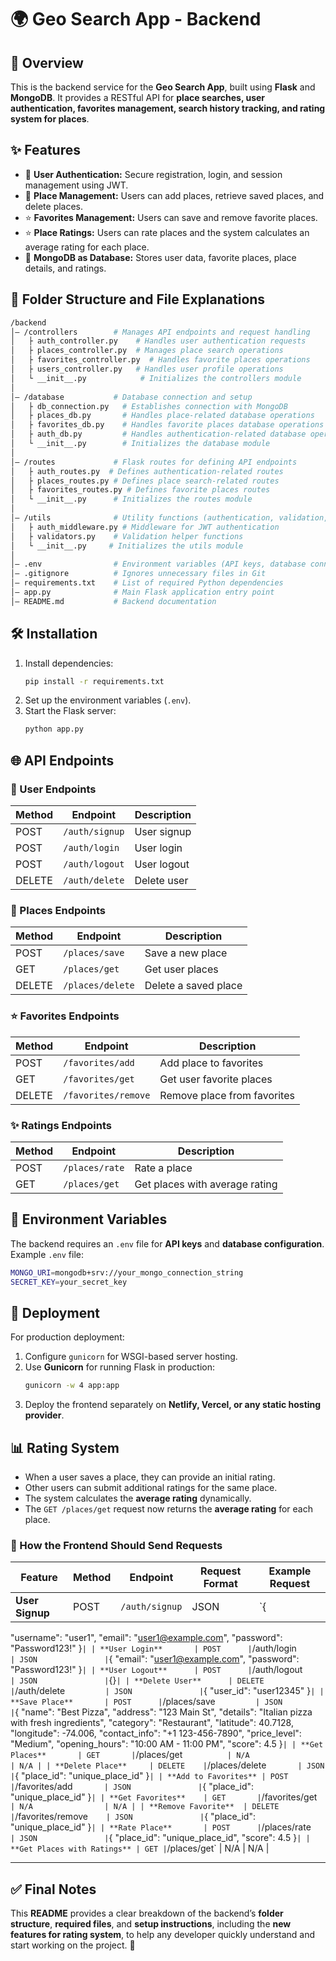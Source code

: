 # 🌍 Geo Search App - Backend  

## 🚀 Overview  
This is the backend service for the **Geo Search App**, built using **Flask** and **MongoDB**. It provides a RESTful API for **place searches, user authentication, favorites management, search history tracking, and rating system for places**.  

## ✨ Features  
- 🔐 **User Authentication:** Secure registration, login, and session management using JWT.  
- 📌 **Place Management:** Users can add places, retrieve saved places, and delete places.  
- ⭐ **Favorites Management:** Users can save and remove favorite places.  
- ⭐ **Place Ratings:** Users can rate places and the system calculates an average rating for each place.  
- 🎢 **MongoDB as Database:** Stores user data, favorite places, place details, and ratings.  

## 💂️ Folder Structure and File Explanations  
```bash  
/backend  
│️— /controllers        # Manages API endpoints and request handling  
│   ├️ auth_controller.py    # Handles user authentication requests  
│   ├️ places_controller.py  # Manages place search operations  
│   ├️ favorites_controller.py  # Handles favorite places operations  
│   ├️ users_controller.py   # Handles user profile operations  
│   └️ __init__.py            # Initializes the controllers module  
│  
│️— /database           # Database connection and setup  
│   ├️ db_connection.py   # Establishes connection with MongoDB  
│   ├️ places_db.py       # Handles place-related database operations  
│   ├️ favorites_db.py    # Handles favorite places database operations  
│   ├️ auth_db.py         # Handles authentication-related database operations  
│   └️ __init__.py        # Initializes the database module  
│  
│️— /routes             # Flask routes for defining API endpoints  
│   ├️ auth_routes.py  # Defines authentication-related routes  
│   ├️ places_routes.py # Defines place search-related routes  
│   ├️ favorites_routes.py # Defines favorite places routes  
│   └️ __init__.py      # Initializes the routes module  
│  
│️— /utils              # Utility functions (authentication, validation, etc.)  
│   ├️ auth_middleware.py # Middleware for JWT authentication  
│   ├️ validators.py    # Validation helper functions  
│   └️ __init__.py     # Initializes the utils module  
│  
│️— .env                # Environment variables (API keys, database connection)  
│️— .gitignore          # Ignores unnecessary files in Git  
│️— requirements.txt    # List of required Python dependencies  
│️— app.py              # Main Flask application entry point  
│️— README.md           # Backend documentation  
```

## 🛠️ Installation  
1. Install dependencies:  
   ```sh  
   pip install -r requirements.txt  
   ```  
2. Set up the environment variables (`.env`).  
3. Start the Flask server:  
   ```sh  
   python app.py  
   ```  

## 🌐 API Endpoints  

### 👤 User Endpoints  
| Method | Endpoint              | Description         |  
|--------|-----------------------|---------------------|  
| POST   | `/auth/signup`        | User signup        |  
| POST   | `/auth/login`         | User login         |  
| POST   | `/auth/logout`        | User logout        |  
| DELETE | `/auth/delete`        | Delete user        |  

### 📌 Places Endpoints  
| Method  | Endpoint              | Description           |  
|---------|-----------------------|-----------------------|  
| POST    | `/places/save`        | Save a new place     |  
| GET     | `/places/get`         | Get user places      |  
| DELETE  | `/places/delete`      | Delete a saved place |  

### ⭐ Favorites Endpoints  
| Method  | Endpoint                  | Description                 |  
|---------|---------------------------|-----------------------------|  
| POST    | `/favorites/add`           | Add place to favorites      |  
| GET     | `/favorites/get`           | Get user favorite places    |  
| DELETE  | `/favorites/remove`        | Remove place from favorites |  

### ✨ Ratings Endpoints  
| Method  | Endpoint                  | Description                 |  
|---------|---------------------------|-----------------------------|  
| POST    | `/places/rate`            | Rate a place                |  
| GET     | `/places/get`              | Get places with average rating |  

## 🔑 Environment Variables  
The backend requires an `.env` file for **API keys** and **database configuration**.  
Example `.env` file:  
```sh  
MONGO_URI=mongodb+srv://your_mongo_connection_string  
SECRET_KEY=your_secret_key  
```  

## 🚀 Deployment  
For production deployment:  
1. Configure `gunicorn` for WSGI-based server hosting.  
2. Use **Gunicorn** for running Flask in production:  
   ```sh  
   gunicorn -w 4 app:app  
   ```  
3. Deploy the frontend separately on **Netlify, Vercel, or any static hosting provider**.  

## 📊 Rating System  
- When a user saves a place, they can provide an initial rating.  
- Other users can submit additional ratings for the same place.  
- The system calculates the **average rating** dynamically.  
- The `GET /places/get` request now returns the **average rating** for each place.  

### 🚀 How the Frontend Should Send Requests

| **Feature**           | **Method** | **Endpoint**            | **Request Format** | **Example Request** |
|----------------------|-----------|-------------------------|--------------------|----------------------|
| **User Signup**      | POST      | `/auth/signup`          | JSON               | `{ 
"username": "user1", 
"email": "user1@example.com", 
"password": "Password123!" 
}` |
| **User Login**       | POST      | `/auth/login`           | JSON               | `{ "email": "user1@example.com", "password": "Password123!" }` |
| **User Logout**      | POST      | `/auth/logout`          | JSON               | `{}` |
| **Delete User**      | DELETE    | `/auth/delete`          | JSON               | `{ "user_id": "user12345" }` |
| **Save Place**       | POST      | `/places/save`          | JSON               | `{ "name": "Best Pizza", "address": "123 Main St", "details": "Italian pizza with fresh ingredients", "category": "Restaurant", "latitude": 40.7128, "longitude": -74.006, "contact_info": "+1 123-456-7890", "price_level": "Medium", "opening_hours": "10:00 AM - 11:00 PM", "score": 4.5 }` |
| **Get Places**       | GET       | `/places/get`           | N/A                | N/A |
| **Delete Place**     | DELETE    | `/places/delete`        | JSON               | `{ "place_id": "unique_place_id" }` |
| **Add to Favorites** | POST      | `/favorites/add`        | JSON               | `{ "place_id": "unique_place_id" }` |
| **Get Favorites**    | GET       | `/favorites/get`        | N/A                | N/A |
| **Remove Favorite**  | DELETE    | `/favorites/remove`     | JSON               | `{ "place_id": "unique_place_id" }` |
| **Rate Place**       | POST      | `/places/rate`          | JSON               | `{ "place_id": "unique_place_id", "score": 4.5 }` |
| **Get Places with Ratings** | GET | `/places/get`  | N/A  | N/A |

---

## ✅ Final Notes  
This **README** provides a clear breakdown of the backend’s **folder structure**, **required files**, and **setup instructions**, including the **new features for rating system**, to help any developer quickly understand and start working on the project. 🚀  
